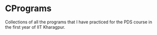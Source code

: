 # CPrograms
Collections of all the programs that I have practiced for the PDS course in the first year of IIT Kharagpur.
